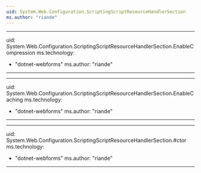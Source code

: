 ```yaml
---
uid: System.Web.Configuration.ScriptingScriptResourceHandlerSection
ms.author: "riande"
---
```


---
uid: System.Web.Configuration.ScriptingScriptResourceHandlerSection.EnableCompression
ms.technology: 
  - "dotnet-webforms"
ms.author: "riande"
---

---
uid: System.Web.Configuration.ScriptingScriptResourceHandlerSection.EnableCaching
ms.technology: 
  - "dotnet-webforms"
ms.author: "riande"
---

---
uid: System.Web.Configuration.ScriptingScriptResourceHandlerSection.#ctor
ms.technology: 
  - "dotnet-webforms"
ms.author: "riande"
---
